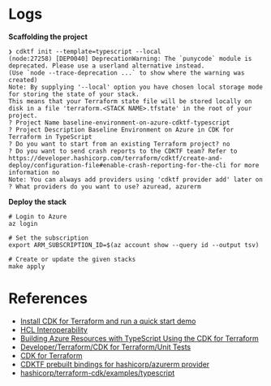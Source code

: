 # Logs

**Scaffolding the project**

```shell
❯ cdktf init --template=typescript --local
(node:27258) [DEP0040] DeprecationWarning: The `punycode` module is deprecated. Please use a userland alternative instead.
(Use `node --trace-deprecation ...` to show where the warning was created)
Note: By supplying '--local' option you have chosen local storage mode for storing the state of your stack.
This means that your Terraform state file will be stored locally on disk in a file 'terraform.<STACK NAME>.tfstate' in the root of your project.
? Project Name baseline-environment-on-azure-cdktf-typescript
? Project Description Baseline Environment on Azure in CDK for Terraform in TypeScript
? Do you want to start from an existing Terraform project? no
? Do you want to send crash reports to the CDKTF team? Refer to
https://developer.hashicorp.com/terraform/cdktf/create-and-deploy/configuration-file#enable-crash-reporting-for-the-cli for more
information no
Note: You can always add providers using 'cdktf provider add' later on
? What providers do you want to use? azuread, azurerm
```

**Deploy the stack**

```shell
# Login to Azure
az login

# Set the subscription
export ARM_SUBSCRIPTION_ID=$(az account show --query id --output tsv)

# Create or update the given stacks
make apply
```

# References

- [Install CDK for Terraform and run a quick start demo](https://developer.hashicorp.com/terraform/tutorials/cdktf/cdktf-install)
- [HCL Interoperability](https://developer.hashicorp.com/terraform/cdktf/concepts/hcl-interoperability)
- [Building Azure Resources with TypeScript Using the CDK for Terraform](https://www.hashicorp.com/ja/blog/building-azure-resources-with-typescript-using-the-cdk-for-terraform)
- [Developer/Terraform/CDK for Terraform/Unit Tests](https://developer.hashicorp.com/terraform/cdktf/test/unit-tests)
- [CDK for Terraform](https://github.com/hashicorp/terraform-cdk)
- [CDKTF prebuilt bindings for hashicorp/azurerm provider](https://github.com/cdktf/cdktf-provider-azurerm)
- [hashicorp/terraform-cdk/examples/typescript](https://github.com/hashicorp/terraform-cdk/tree/main/examples/typescript)
